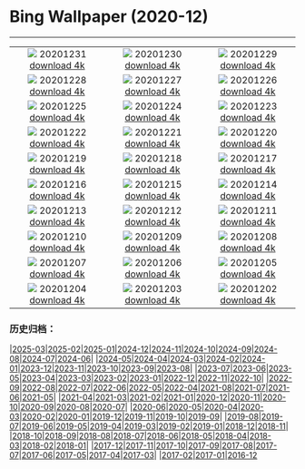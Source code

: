 # Bing Wallpaper (2020-12)
**************
| | | |
|:-:|:-:|:-:|
| ![](https://www.bing.com/th?id=OHR.ZaragozaSpain_EN-US0650637184_1920x1080.jpg) 20201231 [download 4k](https://www.bing.com/th?id=OHR.ZaragozaSpain_EN-US0650637184_UHD.jpg) | ![](https://www.bing.com/th?id=OHR.WinterBryce_EN-US0613213485_1920x1080.jpg) 20201230 [download 4k](https://www.bing.com/th?id=OHR.WinterBryce_EN-US0613213485_UHD.jpg) | ![](https://www.bing.com/th?id=OHR.LucerneHoliday_EN-US0563120968_1920x1080.jpg) 20201229 [download 4k](https://www.bing.com/th?id=OHR.LucerneHoliday_EN-US0563120968_UHD.jpg) |
| ![](https://www.bing.com/th?id=OHR.CanadaLynx_EN-US0499765045_1920x1080.jpg) 20201228 [download 4k](https://www.bing.com/th?id=OHR.CanadaLynx_EN-US0499765045_UHD.jpg) | ![](https://www.bing.com/th?id=OHR.NabananoSato_EN-US0456707930_1920x1080.jpg) 20201227 [download 4k](https://www.bing.com/th?id=OHR.NabananoSato_EN-US0456707930_UHD.jpg) | ![](https://www.bing.com/th?id=OHR.BarnettsDemesne_EN-US0418109777_1920x1080.jpg) 20201226 [download 4k](https://www.bing.com/th?id=OHR.BarnettsDemesne_EN-US0418109777_UHD.jpg) |
| ![](https://www.bing.com/th?id=OHR.SleighMailbox_EN-US0378551322_1920x1080.jpg) 20201225 [download 4k](https://www.bing.com/th?id=OHR.SleighMailbox_EN-US0378551322_UHD.jpg) | ![](https://www.bing.com/th?id=OHR.WildReindeer_EN-US0339848363_1920x1080.jpg) 20201224 [download 4k](https://www.bing.com/th?id=OHR.WildReindeer_EN-US0339848363_UHD.jpg) | ![](https://www.bing.com/th?id=OHR.BandedPipefish_EN-US0293485314_1920x1080.jpg) 20201223 [download 4k](https://www.bing.com/th?id=OHR.BandedPipefish_EN-US0293485314_UHD.jpg) |
| ![](https://www.bing.com/th?id=OHR.HolidayNubble_EN-US0252350688_1920x1080.jpg) 20201222 [download 4k](https://www.bing.com/th?id=OHR.HolidayNubble_EN-US0252350688_UHD.jpg) | ![](https://www.bing.com/th?id=OHR.CastleriggStone_EN-US0211858038_1920x1080.jpg) 20201221 [download 4k](https://www.bing.com/th?id=OHR.CastleriggStone_EN-US0211858038_UHD.jpg) | ![](https://www.bing.com/th?id=OHR.BabyGoat_EN-US0161592117_1920x1080.jpg) 20201220 [download 4k](https://www.bing.com/th?id=OHR.BabyGoat_EN-US0161592117_UHD.jpg) |
| ![](https://www.bing.com/th?id=OHR.Siguniangshan_EN-US5804368436_1920x1080.jpg) 20201219 [download 4k](https://www.bing.com/th?id=OHR.Siguniangshan_EN-US5804368436_UHD.jpg) | ![](https://www.bing.com/th?id=OHR.TreCime_EN-US0044017385_1920x1080.jpg) 20201218 [download 4k](https://www.bing.com/th?id=OHR.TreCime_EN-US0044017385_UHD.jpg) | ![](https://www.bing.com/th?id=OHR.PineconesSwap_EN-US9076096888_1920x1080.jpg) 20201217 [download 4k](https://www.bing.com/th?id=OHR.PineconesSwap_EN-US9076096888_UHD.jpg) |
| ![](https://www.bing.com/th?id=OHR.Beethoven250_EN-US2271531118_1920x1080.jpg) 20201216 [download 4k](https://www.bing.com/th?id=OHR.Beethoven250_EN-US2271531118_UHD.jpg) | ![](https://www.bing.com/th?id=OHR.ElbeBastei_EN-US2188074630_1920x1080.jpg) 20201215 [download 4k](https://www.bing.com/th?id=OHR.ElbeBastei_EN-US2188074630_UHD.jpg) | ![](https://www.bing.com/th?id=OHR.PineGrosbeak_EN-US2151091421_1920x1080.jpg) 20201214 [download 4k](https://www.bing.com/th?id=OHR.PineGrosbeak_EN-US2151091421_UHD.jpg) |
| ![](https://www.bing.com/th?id=OHR.PolarExpress_EN-US8621770462_1920x1080.jpg) 20201213 [download 4k](https://www.bing.com/th?id=OHR.PolarExpress_EN-US8621770462_UHD.jpg) | ![](https://www.bing.com/th?id=OHR.BractCloseup_EN-US2083623903_1920x1080.jpg) 20201212 [download 4k](https://www.bing.com/th?id=OHR.BractCloseup_EN-US2083623903_UHD.jpg) | ![](https://www.bing.com/th?id=OHR.QueenoftheAndes_EN-US2037242483_1920x1080.jpg) 20201211 [download 4k](https://www.bing.com/th?id=OHR.QueenoftheAndes_EN-US2037242483_UHD.jpg) |
| ![](https://www.bing.com/th?id=OHR.SleepingArcticFox_EN-US2000641043_1920x1080.jpg) 20201210 [download 4k](https://www.bing.com/th?id=OHR.SleepingArcticFox_EN-US2000641043_UHD.jpg) | ![](https://www.bing.com/th?id=OHR.DecryptionMachine_EN-US1954350634_1920x1080.jpg) 20201209 [download 4k](https://www.bing.com/th?id=OHR.DecryptionMachine_EN-US1954350634_UHD.jpg) | ![](https://www.bing.com/th?id=OHR.RoccaCalascio_EN-US1864817920_1920x1080.jpg) 20201208 [download 4k](https://www.bing.com/th?id=OHR.RoccaCalascio_EN-US1864817920_UHD.jpg) |
| ![](https://www.bing.com/th?id=OHR.WWIIPHDedication_EN-US1829070269_1920x1080.jpg) 20201207 [download 4k](https://www.bing.com/th?id=OHR.WWIIPHDedication_EN-US1829070269_UHD.jpg) | ![](https://www.bing.com/th?id=OHR.PLNP_EN-US1730701592_1920x1080.jpg) 20201206 [download 4k](https://www.bing.com/th?id=OHR.PLNP_EN-US1730701592_UHD.jpg) | ![](https://www.bing.com/th?id=OHR.BenasqueValley_EN-US1614880060_1920x1080.jpg) 20201205 [download 4k](https://www.bing.com/th?id=OHR.BenasqueValley_EN-US1614880060_UHD.jpg) |
| ![](https://www.bing.com/th?id=OHR.WCDBabyElephant_EN-US1508691119_1920x1080.jpg) 20201204 [download 4k](https://www.bing.com/th?id=OHR.WCDBabyElephant_EN-US1508691119_UHD.jpg) | ![](https://www.bing.com/th?id=OHR.BrasovXmas_EN-US9193714069_1920x1080.jpg) 20201203 [download 4k](https://www.bing.com/th?id=OHR.BrasovXmas_EN-US9193714069_UHD.jpg) | ![](https://www.bing.com/th?id=OHR.PorcupineBay_EN-US9104476264_1920x1080.jpg) 20201202 [download 4k](https://www.bing.com/th?id=OHR.PorcupineBay_EN-US9104476264_UHD.jpg) |

### 历史归档：

|[2025-03](/../2025-03/2025-03.md)|[2025-02](/../2025-02/2025-02.md)|[2025-01](/../2025-01/2025-01.md)|[2024-12](/../2024-12/2024-12.md)|[2024-11](/../2024-11/2024-11.md)|[2024-10](/../2024-10/2024-10.md)|[2024-09](/../2024-09/2024-09.md)|[2024-08](/../2024-08/2024-08.md)|[2024-07](/../2024-07/2024-07.md)|[2024-06](/../2024-06/2024-06.md)|
|[2024-05](/../2024-05/2024-05.md)|[2024-04](/../2024-04/2024-04.md)|[2024-03](/../2024-03/2024-03.md)|[2024-02](/../2024-02/2024-02.md)|[2024-01](/../2024-01/2024-01.md)|[2023-12](/../2023-12/2023-12.md)|[2023-11](/../2023-11/2023-11.md)|[2023-10](/../2023-10/2023-10.md)|[2023-09](/../2023-09/2023-09.md)|[2023-08](/../2023-08/2023-08.md)|
|[2023-07](/../2023-07/2023-07.md)|[2023-06](/../2023-06/2023-06.md)|[2023-05](/../2023-05/2023-05.md)|[2023-04](/../2023-04/2023-04.md)|[2023-03](/../2023-03/2023-03.md)|[2023-02](/../2023-02/2023-02.md)|[2023-01](/../2023-01/2023-01.md)|[2022-12](/../2022-12/2022-12.md)|[2022-11](/../2022-11/2022-11.md)|[2022-10](/../2022-10/2022-10.md)|
|[2022-09](/../2022-09/2022-09.md)|[2022-08](/../2022-08/2022-08.md)|[2022-07](/../2022-07/2022-07.md)|[2022-06](/../2022-06/2022-06.md)|[2022-05](/../2022-05/2022-05.md)|[2022-04](/../2022-04/2022-04.md)|[2021-08](/../2021-08/2021-08.md)|[2021-07](/../2021-07/2021-07.md)|[2021-06](/../2021-06/2021-06.md)|[2021-05](/../2021-05/2021-05.md)|
|[2021-04](/../2021-04/2021-04.md)|[2021-03](/../2021-03/2021-03.md)|[2021-02](/../2021-02/2021-02.md)|[2021-01](/../2021-01/2021-01.md)|[2020-12](/2020-12.md)|[2020-11](/../2020-11/2020-11.md)|[2020-10](/../2020-10/2020-10.md)|[2020-09](/../2020-09/2020-09.md)|[2020-08](/../2020-08/2020-08.md)|[2020-07](/../2020-07/2020-07.md)|
|[2020-06](/../2020-06/2020-06.md)|[2020-05](/../2020-05/2020-05.md)|[2020-04](/../2020-04/2020-04.md)|[2020-03](/../2020-03/2020-03.md)|[2020-02](/../2020-02/2020-02.md)|[2020-01](/../2020-01/2020-01.md)|[2019-12](/../2019-12/2019-12.md)|[2019-11](/../2019-11/2019-11.md)|[2019-10](/../2019-10/2019-10.md)|[2019-09](/../2019-09/2019-09.md)|
|[2019-08](/../2019-08/2019-08.md)|[2019-07](/../2019-07/2019-07.md)|[2019-06](/../2019-06/2019-06.md)|[2019-05](/../2019-05/2019-05.md)|[2019-04](/../2019-04/2019-04.md)|[2019-03](/../2019-03/2019-03.md)|[2019-02](/../2019-02/2019-02.md)|[2019-01](/../2019-01/2019-01.md)|[2018-12](/../2018-12/2018-12.md)|[2018-11](/../2018-11/2018-11.md)|
|[2018-10](/../2018-10/2018-10.md)|[2018-09](/../2018-09/2018-09.md)|[2018-08](/../2018-08/2018-08.md)|[2018-07](/../2018-07/2018-07.md)|[2018-06](/../2018-06/2018-06.md)|[2018-05](/../2018-05/2018-05.md)|[2018-04](/../2018-04/2018-04.md)|[2018-03](/../2018-03/2018-03.md)|[2018-02](/../2018-02/2018-02.md)|[2018-01](/../2018-01/2018-01.md)|
|[2017-12](/../2017-12/2017-12.md)|[2017-11](/../2017-11/2017-11.md)|[2017-10](/../2017-10/2017-10.md)|[2017-09](/../2017-09/2017-09.md)|[2017-08](/../2017-08/2017-08.md)|[2017-07](/../2017-07/2017-07.md)|[2017-06](/../2017-06/2017-06.md)|[2017-05](/../2017-05/2017-05.md)|[2017-04](/../2017-04/2017-04.md)|[2017-03](/../2017-03/2017-03.md)|
|[2017-02](/../2017-02/2017-02.md)|[2017-01](/../2017-01/2017-01.md)|[2016-12](/../2016-12/2016-12.md)